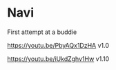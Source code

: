 # Navi
First attempt at a buddie

https://youtu.be/PbyAQx1DzHA v1.0

https://youtu.be/iUkdZghv1Hw v1.10
